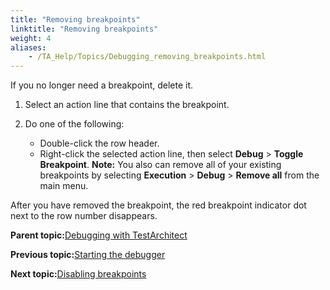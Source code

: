 ```yaml
--- 
title: "Removing breakpoints"
linktitle: "Removing breakpoints"
weight: 4
aliases: 
    - /TA_Help/Topics/Debugging_removing_breakpoints.html
---
```


If you no longer need a breakpoint, delete it.

1.  Select an action line that contains the breakpoint.

2.  Do one of the following:

    -   Double-click the row header.
    -   Right-click the selected action line, then select **Debug** \> **Toggle Breakpoint**.
    **Note:** You also can remove all of your existing breakpoints by selecting **Execution** \> **Debug** \> **Remove all** from the main menu.


After you have removed the breakpoint, the red breakpoint indicator dot next to the row number disappears.

**Parent topic:**[Debugging with TestArchitect](/TA_Help/Topics/Debugging.html)

**Previous topic:**[Starting the debugger](/TA_Help/Topics/Debugging_starting_debugger.html)

**Next topic:**[Disabling breakpoints](/TA_Help/Topics/Debugging_disabling_breakpoints.html)

